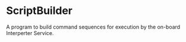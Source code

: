 ScriptBuilder
==============

A program to build command sequences for execution by the on-board Interperter Service.
